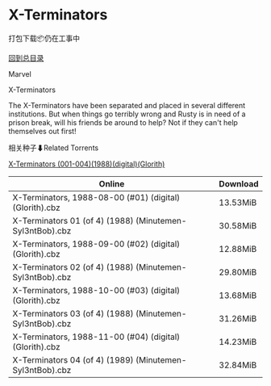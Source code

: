 # X-Terminators

打包下载📦仍在工事中

[回到总目录](/Catalogs.md)

Marvel

X-Terminators

The X-Terminators have been separated and placed in several different institutions. But when things go terribly wrong and Rusty is in need of a prison break, will his friends be around to help? Not if they can't help themselves out first!





相关种子⬇Related Torrents

[X-Terminators (001-004)(1988)(digital)(Glorith)](https://github.com/alicewish/markdown/blob/master/torrent/X-Terminators--001-004--1988--digital--Glorith.md)

Online | Download
--- | ---
X-Terminators, 1988-08-00 (#01) (digital) (Glorith).cbz | 13.53MiB
X-Terminators 01 (of 4) (1988) (Minutemen-Syl3ntBob).cbz | 30.58MiB
X-Terminators, 1988-09-00 (#02) (digital) (Glorith).cbz | 12.88MiB
X-Terminators 02 (of 4) (1988) (Minutemen-Syl3ntBob).cbz | 29.80MiB
X-Terminators, 1988-10-00 (#03) (digital) (Glorith).cbz | 13.68MiB
X-Terminators 03 (of 4) (1988) (Minutemen-Syl3ntBob).cbz | 31.26MiB
X-Terminators, 1988-11-00 (#04) (digital) (Glorith).cbz | 14.23MiB
X-Terminators 04 (of 4) (1989) (Minutemen-Syl3ntBob).cbz | 32.84MiB